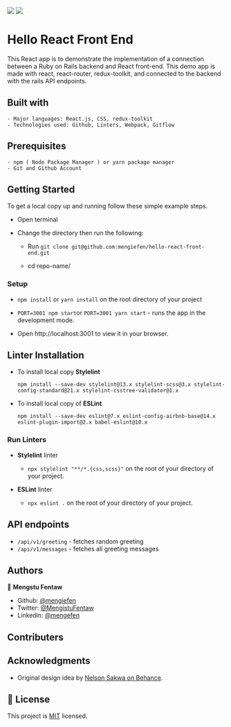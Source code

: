 ![](https://img.shields.io/badge/Microverse-blueviolet) ![](https://img.shields.io/badge/MENGSTU-FENTAW-success)

# Hello React Front End

This React app is to demonstrate the implementation of a connection between a Ruby on Rails backend and React front-end. This demo app is made with react, react-router, redux-toolkit, and connected to the backend with the rails API endpoints.

## Built with

    - Major languages: React.js, CSS, redux-toolkit
    - Technologies used: Github, Linters, Webpack, Gitflow

## Prerequisites

    - npm ( Node Package Manager ) or yarn package manager
    - Git and Github Account

## Getting Started

To get a local copy up and running follow these simple example steps.

- Open terminal
- Change the directory then run the following:

  - Run `git clone git@github.com:mengiefen/hello-react-front-end.git`

  - cd repo-name/

### Setup

- `npm install` or `yarn install` on the root directory of your project

- `PORT=3001 npm start`or `PORT=3001 yarn start` - runs the app in the development mode.
- Open http://localhost:3001 to view it in your browser.

## Linter Installation

- To install local copy **Stylelint**

  `npm install --save-dev stylelint@13.x stylelint-scss@3.x stylelint-config-standard@21.x stylelint-csstree-validator@1.x`

- To install local copy of **ESLint**

  `npm install --save-dev eslint@7.x eslint-config-airbnb-base@14.x eslint-plugin-import@2.x babel-eslint@10.x`

### Run Linters

- **Stylelint** linter
  - `npx stylelint "**/*.{css,scss}"` on the root of your directory of your project.
- **ESLint** linter

  - `npx eslint .` on the root of your directory of your project.

## API endpoints

- `/api/v1/greeting` - fetches random greeting
- `/api/v1/messages` - fetches all greeting messages

## Authors

👤 **Mengstu Fentaw**

- Github: [@mengiefen](https://github.com/mengiefen)
- Twitter: [@MengistuFentaw](https://twitter.com/MengistuFentaw)
- Linkedin: [@mengefen](https://www.linkedin.com/in/mengefen/)

## Contributers

## Acknowledgments

- Original design idea by [Nelson Sakwa on Behance](https://www.behance.net/sakwadesignstudio).

## 📝 License

This project is [MIT](./MIT.md) licensed.
